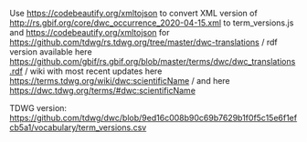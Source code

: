 Use https://codebeautify.org/xmltojson to convert XML version of http://rs.gbif.org/core/dwc_occurrence_2020-04-15.xml to term_versions.js and https://codebeautify.org/xmltojson for https://github.com/tdwg/rs.tdwg.org/tree/master/dwc-translations / rdf version available here https://github.com/gbif/rs.gbif.org/blob/master/terms/dwc/dwc_translations.rdf / wiki with most recent updates here https://terms.tdwg.org/wiki/dwc:scientificName / and here https://dwc.tdwg.org/terms/#dwc:scientificName

TDWG version: https://github.com/tdwg/dwc/blob/9ed16c008b90c69b7629b1f0f5c15e6f1efcb5a1/vocabulary/term_versions.csv

